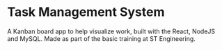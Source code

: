 # Task Management System
A Kanban board app to help visualize work, built with the React, NodeJS and MySQL. Made as part of the basic training at ST Engineering.
